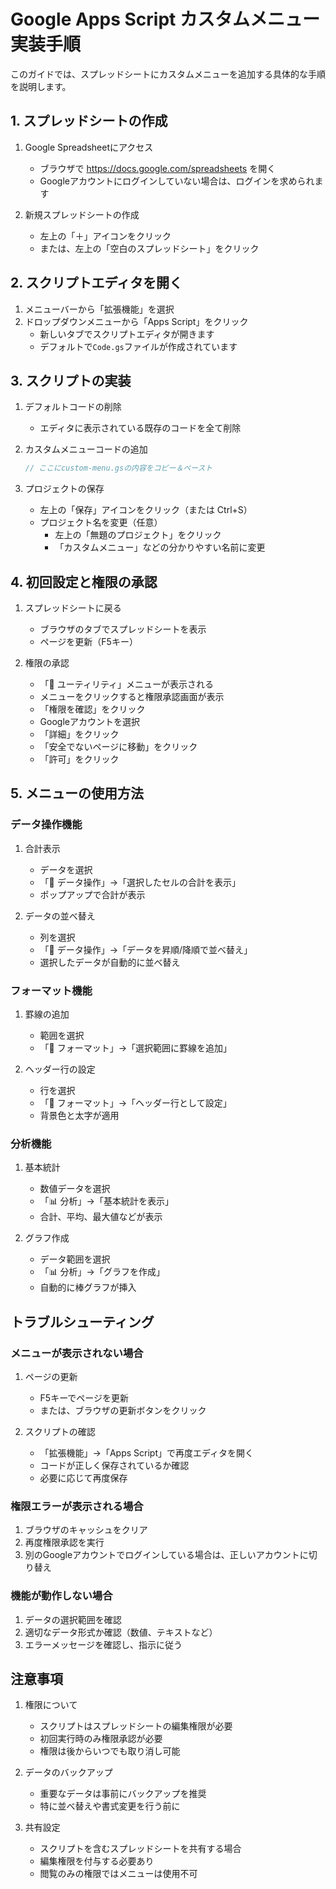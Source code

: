 # Google Apps Script カスタムメニュー実装手順

このガイドでは、スプレッドシートにカスタムメニューを追加する具体的な手順を説明します。

## 1. スプレッドシートの作成

1. Google Spreadsheetにアクセス
   - ブラウザで https://docs.google.com/spreadsheets を開く
   - Googleアカウントにログインしていない場合は、ログインを求められます

2. 新規スプレッドシートの作成
   - 左上の「＋」アイコンをクリック
   - または、左上の「空白のスプレッドシート」をクリック

## 2. スクリプトエディタを開く

1. メニューバーから「拡張機能」を選択
2. ドロップダウンメニューから「Apps Script」をクリック
   - 新しいタブでスクリプトエディタが開きます
   - デフォルトで`Code.gs`ファイルが作成されています

## 3. スクリプトの実装

1. デフォルトコードの削除
   - エディタに表示されている既存のコードを全て削除

2. カスタムメニューコードの追加
   ```javascript
   // ここにcustom-menu.gsの内容をコピー＆ペースト
   ```

3. プロジェクトの保存
   - 左上の「保存」アイコンをクリック（または Ctrl+S）
   - プロジェクト名を変更（任意）
     - 左上の「無題のプロジェクト」をクリック
     - 「カスタムメニュー」などの分かりやすい名前に変更

## 4. 初回設定と権限の承認

1. スプレッドシートに戻る
   - ブラウザのタブでスプレッドシートを表示
   - ページを更新（F5キー）

2. 権限の承認
   - 「🔧 ユーティリティ」メニューが表示される
   - メニューをクリックすると権限承認画面が表示
   - 「権限を確認」をクリック
   - Googleアカウントを選択
   - 「詳細」をクリック
   - 「安全でないページに移動」をクリック
   - 「許可」をクリック

## 5. メニューの使用方法

### データ操作機能
1. 合計表示
   - データを選択
   - 「📝 データ操作」→「選択したセルの合計を表示」
   - ポップアップで合計が表示

2. データの並べ替え
   - 列を選択
   - 「📝 データ操作」→「データを昇順/降順で並べ替え」
   - 選択したデータが自動的に並べ替え

### フォーマット機能
1. 罫線の追加
   - 範囲を選択
   - 「🎨 フォーマット」→「選択範囲に罫線を追加」

2. ヘッダー行の設定
   - 行を選択
   - 「🎨 フォーマット」→「ヘッダー行として設定」
   - 背景色と太字が適用

### 分析機能
1. 基本統計
   - 数値データを選択
   - 「📊 分析」→「基本統計を表示」
   - 合計、平均、最大値などが表示

2. グラフ作成
   - データ範囲を選択
   - 「📊 分析」→「グラフを作成」
   - 自動的に棒グラフが挿入

## トラブルシューティング

### メニューが表示されない場合
1. ページの更新
   - F5キーでページを更新
   - または、ブラウザの更新ボタンをクリック

2. スクリプトの確認
   - 「拡張機能」→「Apps Script」で再度エディタを開く
   - コードが正しく保存されているか確認
   - 必要に応じて再度保存

### 権限エラーが表示される場合
1. ブラウザのキャッシュをクリア
2. 再度権限承認を実行
3. 別のGoogleアカウントでログインしている場合は、正しいアカウントに切り替え

### 機能が動作しない場合
1. データの選択範囲を確認
2. 適切なデータ形式か確認（数値、テキストなど）
3. エラーメッセージを確認し、指示に従う

## 注意事項

1. 権限について
   - スクリプトはスプレッドシートの編集権限が必要
   - 初回実行時のみ権限承認が必要
   - 権限は後からいつでも取り消し可能

2. データのバックアップ
   - 重要なデータは事前にバックアップを推奨
   - 特に並べ替えや書式変更を行う前に

3. 共有設定
   - スクリプトを含むスプレッドシートを共有する場合
   - 編集権限を付与する必要あり
   - 閲覧のみの権限ではメニューは使用不可
